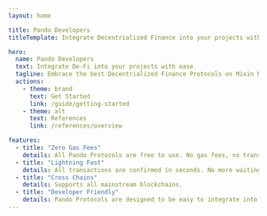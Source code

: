 ```yaml
---
layout: home

title: Pando Developers
titleTemplate: Integrate Decentrialized Finance into your projects with ease

hero:
  name: Pando Developers
  text: Integrate De-Fi into your projects with ease.
  tagline: Embrace the best Decentrialized Finance Protocols on Mixin Network.
  actions:
    - theme: brand
      text: Get Started
      link: /guide/getting-started
    - theme: alt
      text: References
      link: /references/overview

features:
  - title: "Zero Gas Fees"
    details: All Pando Protocols are free to use. No gas fees, no transaction fees.
  - title: "Lightning Fast"
    details: All transactions are confirmed in seconds. No more waiting for confirmations.
  - title: "Cross Chains"
    details: Supports all mainstream blockchains.
  - title: "Developer Friendly"
    details: Pando Protocols are designed to be easy to integrate into your projects. Good designed APIs, Specifications and Guides.
---
```

